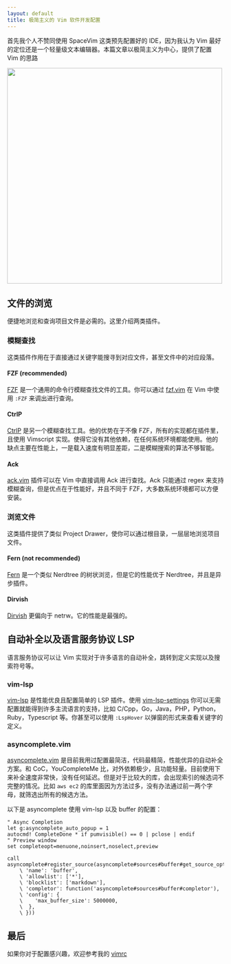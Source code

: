 ```yaml
---
layout: default
title: 极简主义的 Vim 软件开发配置
---
```


首先我个人不赞同使用 SpaceVim 这类预先配置好的 IDE，因为我认为 Vim 最好的定位还是一个轻量级文本编辑器。本篇文章以极简主义为中心，提供了配置 Vim 的思路

<img src="{{ site.baseurl }}/assets/vim-dev0.png" width="500">

## 文件的浏览

便捷地浏览和查询项目文件是必需的。这里介绍两类插件。

### 模糊查找

这类插件作用在于直接通过关键字能搜寻到对应文件，甚至文件中的对应段落。

#### FZF (recommended)

[FZF](https://github.com/junegunn/fzf) 是一个通用的命令行模糊查找文件的工具。你可以通过 [fzf.vim](https://github.com/junegunn/fzf.vim) 在 Vim 中使用 `:FZF` 来调出进行查询。

#### CtrlP

[CtrlP](https://github.com/kien/ctrlp.vim) 是另一个模糊查找工具。他的优势在于不像 FZF，所有的实现都在插件里，且使用 Vimscript 实现。使得它没有其他依赖，在任何系统环境都能使用。他的缺点主要在性能上，一是载入速度有明显差距，二是模糊搜索的算法不够智能。

#### Ack

[ack.vim](https://github.com/mileszs/ack.vim) 插件可以在 Vim 中直接调用 Ack 进行查找。Ack 只能通过 regex 来支持模糊查询，但是优点在于性能好，并且不同于 FZF，大多数系统环境都可以方便安装。

### 浏览文件

这类插件提供了类似 Project Drawer，使你可以通过根目录，一层层地浏览项目文件。

#### Fern (not recommended)

[Fern](https://github.com/lambdalisue/fern.vim) 是一个类似 Nerdtree 的树状浏览，但是它的性能优于 Nerdtree，并且是异步插件。

#### Dirvish

[Dirvish](https://github.com/justinmk/vim-dirvish) 更偏向于 netrw。它的性能是最强的。

## 自动补全以及语言服务协议 LSP

语言服务协议可以让 Vim 实现对于许多语言的自动补全，跳转到定义实现以及搜索符号等。

### vim-lsp

[vim-lsp](https://github.com/prabirshrestha/vim-lsp) 是性能优良且配置简单的 LSP 插件。使用 [vim-lsp-settings](https://github.com/mattn/vim-lsp-settings) 你可以无需配置就能得到许多主流语言的支持，比如 C/Cpp，Go，Java，PHP，Python，Ruby，Typescript 等。你甚至可以使用 `:LspHover` 以弹窗的形式来查看关键字的定义。

### asyncomplete.vim
[asyncomplete.vim](https://github.com/prabirshrestha/asyncomplete.vim) 是目前我用过配置最简洁，代码最精简，性能优异的自动补全方案。和 CoC，YouCompleteMe 比，对外依赖极少，且功能轻量。目前使用下来补全速度非常快，没有任何延迟。但是对于比较大的库，会出现索引的候选词不完整的情况。比如 `aws ec2` 的库里面因为方法过多，没有办法通过前一两个字母，就筛选出所有的候选方法。

以下是 asyncomplete 使用 vim-lsp 以及 buffer 的配置：
```
" Async Completion
let g:asyncomplete_auto_popup = 1
autocmd! CompleteDone * if pumvisible() == 0 | pclose | endif
" Preview window
set completeopt=menuone,noinsert,noselect,preview

call asyncomplete#register_source(asyncomplete#sources#buffer#get_source_options({
    \ 'name': 'buffer',
    \ 'allowlist': ['*'],
    \ 'blocklist': ['markdown'],
    \ 'completor': function('asyncomplete#sources#buffer#completor'),
    \ 'config': {
    \    'max_buffer_size': 5000000,
    \  },
    \ }))
```

## 最后

如果你对于配置感兴趣，欢迎参考我的 [vimrc](https://github.com/ydzhou/dotfiles/blob/master/vim/vimrc)
